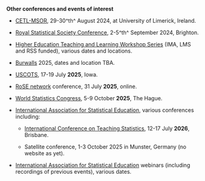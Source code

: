 **Other conferences and events of interest**

- [CETL-MSOR](https://www.cetl-msor2024.com/), 29-30^th^ August 2024, at University of Limerick, Ireland.

- [Royal Statistical Society Conference](https://rss.org.uk/training-events/conference-2024/), 2-5^th^ September 2024, Brighton.

- [Higher Education Teaching and Learning Workshop Series](https://ima.org.uk/23689/higher-education-teaching-and-learning-workshop-series-2023-24-successful-proposals/) (IMA, LMS and RSS funded), various dates and locations.

- [Burwalls](https://sites.google.com/view/burwalls/home) 2025, dates and location TBA.

- [USCOTS](https://www.causeweb.org/cause/uscots/uscots25), 17-19 July **2025**, Iowa.

- [RoSE network](https://www.rose-network.org/) conference, 31 July **2025**, online.

- [World Statistics Congress](https://www.isi-next.org/conferences/isi-wsc2025/), 5-9 October **2025**, The Hague.

- [International Association for Statistical Education](http://iase-web.org/Conferences.php), various conferences including:

  - [International Conference on Teaching Statistics](http://iase-web.org/Conferences.php), 12-17 July **2026**, Brisbane.

  - Satellite conference, 1-3 October 2025 in Munster, Germany (no website as yet).

- [International Association for Statistical Education](http://iase-web.org/Webinars.php) webinars (including recordings of previous events), various dates.
